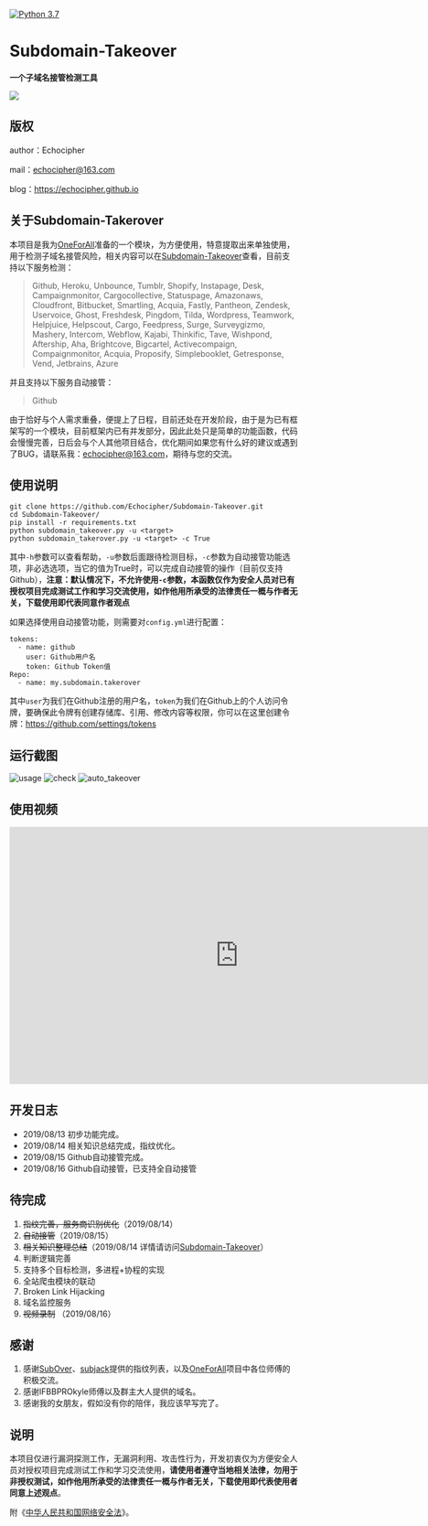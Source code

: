 [![Python 3.7](https://img.shields.io/badge/python-3.7-yellow.svg)](https://www.python.org/)
# Subdomain-Takeover

**一个子域名接管检测工具**

![](https://github.com/Echocipher/Subdomain-Takeover/blob/master/pic/title.png)


## 版权 ##

author：Echocipher

mail：echocipher@163.com

blog：https://echocipher.github.io

## 关于Subdomain-Takerover

本项目是我为[OneForAll](https://github.com/shmilylty/OneForAll)准备的一个模块，为方便使用，特意提取出来单独使用，用于检测子域名接管风险，相关内容可以在[Subdomain-Takeover](https://echocipher.github.io/2019/08/14/Subdomain-takeover/)查看，目前支持以下服务检测：

> Github, Heroku, Unbounce, Tumblr, Shopify, Instapage, Desk, Campaignmonitor, Cargocollective, Statuspage, Amazonaws, Cloudfront, Bitbucket, Smartling, Acquia, Fastly, Pantheon, Zendesk, Uservoice, Ghost, Freshdesk, Pingdom, Tilda, Wordpress, Teamwork, Helpjuice, Helpscout, Cargo, Feedpress, Surge, Surveygizmo, Mashery, Intercom, Webflow, Kajabi, Thinkific, Tave, Wishpond, Aftership, Aha, Brightcove, Bigcartel, Activecompaign, Compaignmonitor, Acquia, Proposify, Simplebooklet, Getresponse, Vend, Jetbrains, Azure

并且支持以下服务自动接管：

> Github

由于恰好与个人需求重叠，便提上了日程，目前还处在开发阶段，由于是为已有框架写的一个模块，目前框架内已有并发部分，因此此处只是简单的功能函数，代码会慢慢完善，日后会与个人其他项目结合，优化期间如果您有什么好的建议或遇到了BUG，请联系我：echocipher@163.com，期待与您的交流。

## 使用说明 ##

```
git clone https://github.com/Echocipher/Subdomain-Takeover.git
cd Subdomain-Takeover/
pip install -r requirements.txt
python subdomain_takeover.py -u <target>
python subdomain_takerover.py -u <target> -c True
```
其中`-h`参数可以查看帮助，`-u`参数后面跟待检测目标，`-c`参数为自动接管功能选项，非必选选项，当它的值为True时，可以完成自动接管的操作（目前仅支持Github），**注意：默认情况下，不允许使用`-c`参数，本函数仅作为安全人员对已有授权项目完成测试工作和学习交流使用，如作他用所承受的法律责任一概与作者无关，下载使用即代表同意作者观点**

如果选择使用自动接管功能，则需要对`config.yml`进行配置：

```
tokens: 
  - name: github
    user: Github用户名
    token: Github Token值
Repo: 
  - name: my.subdomain.takerover
```

其中`user`为我们在Github注册的用户名，`token`为我们在Github上的个人访问令牌，要确保此令牌有创建存储库、引用、修改内容等权限，你可以在这里创建令牌：https://github.com/settings/tokens


## 运行截图 ##
![usage](https://github.com/Echocipher/Subdomain-Takeover/blob/master/pic/help.jpg)
![check](https://github.com/Echocipher/Subdomain-Takeover/blob/master/pic/check.jpg)
![auto_takeover](https://github.com/Echocipher/Subdomain-Takeover/blob/master/pic/takeover.jpg)

## 使用视频 ##

<iframe 
    height=450 
    width=800 
    src="http://player.youku.com/embed/XMzMxMjE0MjY4NA==" 
    frameborder=0 
    allowfullscreen>
</iframe>

## 开发日志 ##

- 2019/08/13 初步功能完成。
- 2019/08/14 相关知识总结完成，指纹优化。
- 2019/08/15 Github自动接管完成。
- 2019/08/16 Github自动接管，已支持全自动接管

## 待完成 ##

1. ~~指纹完善，服务商识别优化~~（2019/08/14）
2. ~~自动接管~~（2019/08/15）
3. ~~相关知识整理总结~~（2019/08/14 详情请访问[Subdomain-Takeover](https://echocipher.github.io/2019/08/14/Subdomain-takeover/)）
4. 判断逻辑完善
5. 支持多个目标检测，多进程+协程的实现
6. 全站爬虫模块的联动
7. Broken Link Hijacking
8. 域名监控服务
9. ~~视频录制~~ （2019/08/16）

## 感谢 ##

1. 感谢[SubOver](https://github.com/Ice3man543/SubOver)、[subjack](https://github.com/haccer/subjack/)提供的指纹列表，以及[OneForAll](https://github.com/shmilylty/OneForAll)项目中各位师傅的积极交流。
2. 感谢IFBBPROkyle师傅以及群主大人提供的域名。
2. 感谢我的女朋友，假如没有你的陪伴，我应该早写完了。

## 说明 ##

本项目仅进行漏洞探测工作，无漏洞利用、攻击性行为，开发初衷仅为方便安全人员对授权项目完成测试工作和学习交流使用，**请使用者遵守当地相关法律，勿用于非授权测试，如作他用所承受的法律责任一概与作者无关，下载使用即代表使用者同意上述观点**。

附《[中华人民共和国网络安全法](http://www.npc.gov.cn/npc/xinwen/2016-11/07/content_2001605.htm)》。
